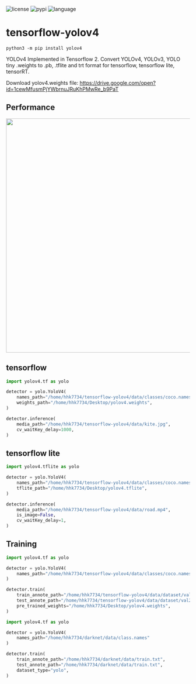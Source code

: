 ![license](https://img.shields.io/github/license/hhk7734/tensorflow-yolov4)
![pypi](https://img.shields.io/pypi/v/yolov4)
![language](https://img.shields.io/github/languages/top/hhk7734/tensorflow-yolov4)

# tensorflow-yolov4

```shell
python3 -m pip install yolov4
```

YOLOv4 Implemented in Tensorflow 2.
Convert YOLOv4, YOLOv3, YOLO tiny .weights to .pb, .tflite and trt format for tensorflow, tensorflow lite, tensorRT.

Download yolov4.weights file: https://drive.google.com/open?id=1cewMfusmPjYWbrnuJRuKhPMwRe_b9PaT

## Performance

<p align="center"><img src="data/performance.png" width="640"\></p>

## tensorflow

```python
import yolov4.tf as yolo

detector = yolo.YoloV4(
    names_path="/home/hhk7734/tensorflow-yolov4/data/classes/coco.names",
    weights_path="/home/hhk7734/Desktop/yolov4.weights",
)

detector.inference(
    media_path="/home/hhk7734/tensorflow-yolov4/data/kite.jpg",
    cv_waitKey_delay=1000,
)
```

## tensorflow lite

```python
import yolov4.tflite as yolo

detector = yolo.YoloV4(
    names_path="/home/hhk7734/tensorflow-yolov4/data/classes/coco.names",
    tflite_path="/home/hhk7734/Desktop/yolov4.tflite",
)

detector.inference(
    media_path="/home/hhk7734/tensorflow-yolov4/data/road.mp4",
    is_image=False,
    cv_waitKey_delay=1,
)
```

## Training

```python
import yolov4.tf as yolo

detector = yolo.YoloV4(
    names_path="/home/hhk7734/tensorflow-yolov4/data/classes/coco.names"
)

detector.train(
    train_annote_path="/home/hhk7734/tensorflow-yolov4/data/dataset/val2017.txt",
    test_annote_path="/home/hhk7734/tensorflow-yolov4/data/dataset/val2017.txt",
    pre_trained_weights="/home/hhk7734/Desktop/yolov4.weights",
)
```

```python
import yolov4.tf as yolo

detector = yolo.YoloV4(
    names_path="/home/hhk7734/darknet/data/class.names"
)

detector.train(
    train_annote_path="/home/hhk7734/darknet/data/train.txt",
    test_annote_path="/home/hhk7734/darknet/data/train.txt",
    dataset_type="yolo",
)
```
